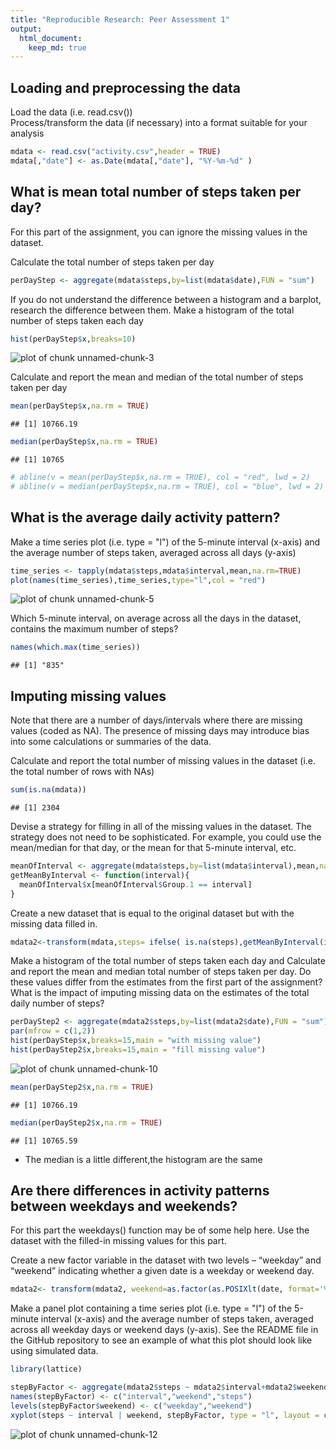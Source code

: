 ```yaml
---
title: "Reproducible Research: Peer Assessment 1"
output: 
  html_document:
    keep_md: true
---
```



## Loading and preprocessing the data

Load the data (i.e. read.csv())  
Process/transform the data (if necessary) into a format suitable for your analysis


```r
mdata <- read.csv("activity.csv",header = TRUE)
mdata[,"date"] <- as.Date(mdata[,"date"], "%Y-%m-%d" )
```

## What is mean total number of steps taken per day?
For this part of the assignment, you can ignore the missing values in the dataset.

Calculate the total number of steps taken per day

```r
perDayStep <- aggregate(mdata$steps,by=list(mdata$date),FUN = "sum")
```

If you do not understand the difference between a histogram and a barplot, research the difference between them. Make a histogram of the total number of steps taken each day


```r
hist(perDayStep$x,breaks=10)
```

![plot of chunk unnamed-chunk-3](figure/unnamed-chunk-3-1.png) 

Calculate and report the mean and median of the total number of steps taken per day


```r
mean(perDayStep$x,na.rm = TRUE)
```

```
## [1] 10766.19
```

```r
median(perDayStep$x,na.rm = TRUE)
```

```
## [1] 10765
```

```r
# abline(v = mean(perDayStep$x,na.rm = TRUE), col = "red", lwd = 2)
# abline(v = median(perDayStep$x,na.rm = TRUE), col = "blue", lwd = 2)
```

## What is the average daily activity pattern?

Make a time series plot (i.e. type = "l") of the 5-minute interval (x-axis) and the average number of steps taken, averaged across all days (y-axis)

```r
time_series <- tapply(mdata$steps,mdata$interval,mean,na.rm=TRUE)
plot(names(time_series),time_series,type="l",col = "red")
```

![plot of chunk unnamed-chunk-5](figure/unnamed-chunk-5-1.png) 

Which 5-minute interval, on average across all the days in the dataset, contains the maximum number of steps?


```r
names(which.max(time_series))
```

```
## [1] "835"
```
## Imputing missing values

Note that there are a number of days/intervals where there are missing values (coded as NA). The presence of missing days may introduce bias into some calculations or summaries of the data.

Calculate and report the total number of missing values in the dataset (i.e. the total number of rows with NAs)

```r
sum(is.na(mdata))
```

```
## [1] 2304
```

Devise a strategy for filling in all of the missing values in the dataset. The strategy does not need to be sophisticated. For example, you could use the mean/median for that day, or the mean for that 5-minute interval, etc.


```r
meanOfInterval <- aggregate(mdata$steps,by=list(mdata$interval),mean,na.rm=TRUE)
getMeanByInterval <- function(interval){
  meanOfInterval$x[meanOfInterval$Group.1 == interval]
}
```

Create a new dataset that is equal to the original dataset but with the missing data filled in.


```r
mdata2<-transform(mdata,steps= ifelse( is.na(steps),getMeanByInterval(interval) ,steps ))
```

Make a histogram of the total number of steps taken each day and Calculate and report the mean and median total number of steps taken per day. Do these values differ from the estimates from the first part of the assignment? What is the impact of imputing missing data on the estimates of the total daily number of steps?


```r
perDayStep2 <- aggregate(mdata2$steps,by=list(mdata2$date),FUN = "sum")
par(mfrow = c(1,2))
hist(perDayStep$x,breaks=15,main = "with missing value")
hist(perDayStep2$x,breaks=15,main = "fill missing value")
```

![plot of chunk unnamed-chunk-10](figure/unnamed-chunk-10-1.png) 

```r
mean(perDayStep2$x,na.rm = TRUE)
```

```
## [1] 10766.19
```

```r
median(perDayStep2$x,na.rm = TRUE)
```

```
## [1] 10765.59
```

* The median is a little different,the histogram are the same

## Are there differences in activity patterns between weekdays and weekends?

For this part the weekdays() function may be of some help here. Use the dataset with the filled-in missing values for this part.

Create a new factor variable in the dataset with two levels – “weekday” and “weekend” indicating whether a given date is a weekday or weekend day.


```r
mdata2<- transform(mdata2, weekend=as.factor(as.POSIXlt(date, format='%Y-%m-%d')$wday %in% c(0, 6) ))
```

Make a panel plot containing a time series plot (i.e. type = "l") of the 5-minute interval (x-axis) and the average number of steps taken, averaged across all weekday days or weekend days (y-axis). See the README file in the GitHub repository to see an example of what this plot should look like using simulated data.


```r
library(lattice)

stepByFactor <- aggregate(mdata2$steps ~ mdata2$interval+mdata2$weekend,FUN = "mean")
names(stepByFactor) <- c("interval","weekend","steps")
levels(stepByFactor$weekend) <- c("weekday","weekend")
xyplot(steps ~ interval | weekend, stepByFactor, type = "l", layout = c(1, 2), xlab = "Interval", ylab = "Number of steps")
```

![plot of chunk unnamed-chunk-12](figure/unnamed-chunk-12-1.png) 
